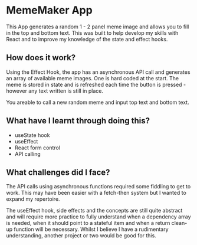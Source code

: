 # MemeMaker App

This App generates a random 1 - 2 panel meme image and allows you to fill in the top and bottom text. This was built to help develop my skills with React and to improve my knowledge of the state and effect hooks.

## How does it work?

Using the Effect Hook, the app has an asynchronous API call and generates an array of available meme images. One is hard coded at the start.
The meme is stored in state and is refreshed each time the button is pressed - however any text written is still in place.

You areable to call a new random meme and input top text and bottom text.

## What have I learnt through doing this?

- useState hook
- useEffect
- React form control
- API calling

## What challenges did I face?

The API calls using asynchronous functions required some fiddling to get to work. This may have been easier with a fetch-then system but I wanted to expand my repertoire. 

The useEffect hook, side effects and the concepts are still quite abstract and will require more practice to fully understand when a dependency array is needed, when it should point to a stateful item and when a return clean-up function will be necessary. Whilst I believe I have a rudimentary understanding, another project or two would be good for this.
